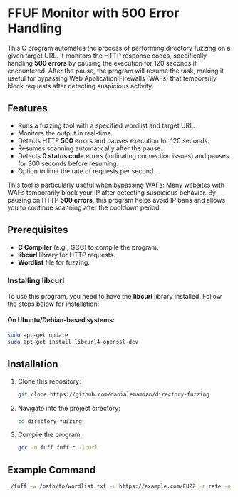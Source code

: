 # FFUF Monitor with 500 Error Handling

This C program automates the process of performing directory fuzzing on a given target URL. It monitors the HTTP response codes, specifically handling **500 errors** by pausing the execution for 120 seconds if encountered. After the pause, the program will resume the task, making it useful for bypassing Web Application Firewalls (WAFs) that temporarily block requests after detecting suspicious activity.

## Features
- Runs a fuzzing tool with a specified wordlist and target URL.
- Monitors the output in real-time.
- Detects HTTP **500** errors and pauses execution for 120 seconds.
- Resumes scanning automatically after the pause.
- Detects **0 status code** errors (indicating connection issues) and pauses for 300 seconds before resuming.
- Option to limit the rate of requests per second.

This tool is particularly useful when bypassing WAFs: Many websites with WAFs temporarily block your IP after detecting suspicious behavior. By pausing on HTTP **500 errors**, this program helps avoid IP bans and allows you to continue scanning after the cooldown period.

## Prerequisites
- **C Compiler** (e.g., GCC) to compile the program.
- **libcurl** library for HTTP requests.
- **Wordlist** file for fuzzing.

### Installing libcurl

To use this program, you need to have the **libcurl** library installed. Follow the steps below for installation:

#### On Ubuntu/Debian-based systems:
```bash
sudo apt-get update
sudo apt-get install libcurl4-openssl-dev
```
## Installation
1. Clone this repository:
    ```bash
    git clone https://github.com/danialemamian/directory-fuzzing
    ```
2. Navigate into the project directory:
    ```bash
    cd directory-fuzzing
    ```
3. Compile the program:
    ```bash
    gcc -o fuff fuff.c -lcurl
    ```
## Example Command
```bash
./fuff -w /path/to/wordlist.txt -u https://example.com/FUZZ -r rate -o output.txt
```
